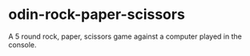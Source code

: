 # odin-rock-paper-scissors
A 5 round rock, paper, scissors game against a computer played in the console.
